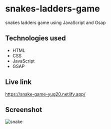 # snakes-ladders-game
snakes ladders game using JavaScript and Gsap


## Technologies used 

* HTML
* CSS
* JavaScript
* GSAP

## Live link
https://snake-game-yug20.netlify.app/


## Screenshot

![snake](https://user-images.githubusercontent.com/71552773/203475338-0fb190cc-34e6-4017-bfbc-47c31ea5382a.PNG)
